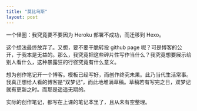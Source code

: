 ```yaml
---
title: "莫比乌斯"
layout: post
---
```

一个怪圈：我究竟要不要因为 Heroku 部署不成功，而迁移到 Hexo。

这个想法最终放弃了。又想，要不要干脆转投 github page 呢？可是博客的公开，于我本是无益的。那么，我究竟把这些碎片性写作当什么？我究竟想要展示给别人看什么，这种暴露狂的行径究竟有什么意义。

想为创作笔记开一个博客。模板已经写好，而创作终究未果。此乃当代生活常事。我真正想给人看的博客是“双梦记”，而此地堆满草稿。草稿若有写完之日，双梦记就有更新之时。而那是遥遥无期的。

实际的创作笔记，都写在上课的笔记本里了，且从未有空整理。


